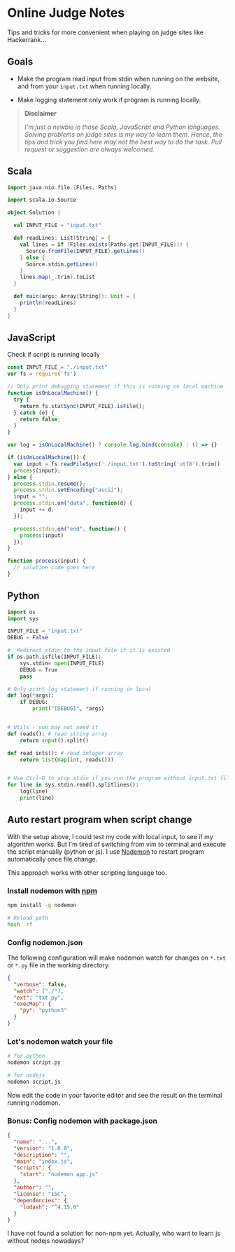 Online Judge Notes
==================

Tips and tricks for more convenient when playing on judge sites like
Hackerrank...


Goals
-----

- Make the program read input from stdin when running on the website, and from
your `input.txt` when running locally.

- Make logging statement only work if program is running locally.

> **Disclaimer**
>
> _I'm just a newbie in those Scala, JavaScript and Python languages.
> Solving problems on judge sites is my way to learn them. Hence, the
> tips and trick you find here may not the best way to do the task. Pull
> request or suggestion are always welcomed._


Scala
-----

```scala
import java.nio.file.{Files, Paths}

import scala.io.Source

object Solution {

  val INPUT_FILE = "input.txt"

  def readLines: List[String] = {
    val lines = if (Files.exists(Paths.get(INPUT_FILE))) {
      Source.fromFile(INPUT_FILE).getLines()
    } else {
      Source.stdin.getLines()
    }
    lines.map(_.trim).toList
  }

  def main(args: Array[String]): Unit = {
    println(readLines)
  }
}
```

JavaScript
----------

Check if script is running locally

```javascript
const INPUT_FILE = "./input.txt"
var fs = require('fs')

// Only print debugging statement if this is running on local machine
function isOnLocalMachine() {
  try {
    return fs.statSync(INPUT_FILE).isFile();
  } catch (e) {
    return false;
  }
}

var log = isOnLocalMachine() ? console.log.bind(console) : () => {}

if (isOnLocalMachine()) {
  var input = fs.readFileSync('./input.txt').toString('utf8').trim()
  process(input);
} else {
  process.stdin.resume();
  process.stdin.setEncoding("ascii");
  input = "";
  process.stdin.on("data", function(d) {
    input += d;
  });

  process.stdin.on("end", function() {
    process(input)
  });
}

function process(input) {
  // solution code goes here
}
```

Python
------
```python
import os
import sys

INPUT_FILE = "input.txt"
DEBUG = False

#  Redirect stdin to the input file if it is existed
if os.path.isfile(INPUT_FILE):
    sys.stdin= open(INPUT_FILE)
    DEBUG = True
    pass

# Only print log statement if running in local
def log(*args):
    if DEBUG:
        print("[DEBUG]", *args)


# Utils - you may not need it
def reads(): # read string array
    return input().split()

def read_ints(): # read integer array
    return list(map(int, reads()))


# Use Ctrl-D to stop stdin if you run the program without input.txt file
for line in sys.stdin.read().splitlines():
    log(line)
    print(line)

```


Auto restart program when script change
---------------------------------------

With the setup above, I could test my code with local input, to see if my
algorithm works. But I'm tired of switching from vim to terminal and execute
the script manually (python or js). I use [Nodemon](https://github.com/remy/nodemon) to restart program automatically once file change.

This approach works with other scripting language too.

### Install nodemon with [npm](https://www.npmjs.com/)

```sh
npm install -g nodemon

# Reload path
hash -rf
```

### Config nodemon.json

The following configuration will make nodemon watch for changes on `*.txt`
 or `*.py` file in the working directory.

```json
{
  "verbose": false,
  "watch": ["./"],
  "ext": "txt py",
  "execMap": {
    "py": "python3"
  }
}
```

### Let's nodemon watch your file

```sh
# for python
nodemon script.py

# for nodejs
nodemon script.js
```

Now edit the code in your favorite editor and see the result on the terminal running nodemon.

### Bonus: Config nodemon with package.json

```json
{
  "name": "...",
  "version": "1.0.0",
  "description": "",
  "main": "index.js",
  "scripts": {
    "start": "nodemon app.js"
  },
  "author": "",
  "license": "ISC",
  "dependencies": {
    "lodash": "^4.15.0"
  }
}
```

I have not found a solution for non-npm yet. Actually, who want to learn js
without nodejs nowadays?
